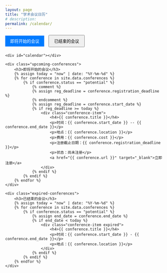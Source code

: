 ```yaml
---
layout: page
title: "学术会议日历"
# description:
permalink: /calendar/
---
```


<div class="calendar-container">
	<div class="conference-toggle">
		<button id="show-upcoming" class="active">即将开始的会议</button>
		<button id="show-expired">已结束的会议</button>
	</div>

    <div id="calendar"></div>

    <div class="upcoming-conferences">
        <h3>即将开始的会议</h3>
        {% assign today = "now" | date: "%Y-%m-%d" %}
        {% for conference in site.data.conferences %}
            {% if conference.status == "potential" %}
                {% comment %}
				{% assign reg_deadline = conference.registration_deadline %}
                {% endcomment %}
                {% assign reg_deadline = conference.start_date %}
                {% if reg_deadline >= today %}
                    <div class="conference-item">
                        <h4>{{ conference.title }}</h4>
                        <p>时间：{{ conference.start_date }} -- {{ conference.end_date }}</p>
                        <p>地点：{{ conference.location }}</p>
                        <p>费用：{{ conference.cost }}</p>
                        <p>注册截止日期：{{ conference.registration_deadline }}</p>
                        <p>状态：尚未注册</p>
                        <a href="{{ conference.url }}" target="_blank">立即注册</a>
                    </div>
                {% endif %}
            {% endif %}
        {% endfor %}
    </div>
    
    <div class="expired-conferences">
        <h3>已结束的会议</h3>
        {% assign today = "now" | date: "%Y-%m-%d" %}
        {% for conference in site.data.conferences %}
            {% if conference.status == "potential" %}
                {% assign end_date = conference.end_date %}
                {% if end_date < today %}
                    <div class="conference-item expired">
                        <h4>{{ conference.title }}</h4>
                        <p>时间：{{ conference.start_date }} - {{ conference.end_date }}</p>
                        <p>地点：{{ conference.location }}</p>
                    </div>
                {% endif %}
            {% endif %}
        {% endfor %}
    </div>
    
</div>

<script>
    function checkReminders() {
        const conferences = {{ site.data.conferences | jsonify }};
        const today = new Date();
        
        conferences.forEach(conference => {
            if (conference.status === "potential") {
                const regDeadline = new Date(conference.registration_deadline);
                const reminderDate = new Date(regDeadline);
                reminderDate.setDate(regDeadline.getDate() - conference.reminder_cycle);
                
                if (today >= reminderDate && today <= regDeadline) {
                    alert(`提醒：会议"${conference.title}"注册截止日期为${conference.registration_deadline}，请尽快注册！`);
                }
            }
        });
    }

    // 页面加载时检查提醒
    //window.onload = checkReminders;
	window.onload = function () {
		checkReminders();

		const upcomingBtn = document.getElementById("show-upcoming");
		const expiredBtn = document.getElementById("show-expired");
		const upcomingSection = document.querySelector(".upcoming-conferences");
		const expiredSection = document.querySelector(".expired-conferences");

		// 默认显示即将开始的会议
		upcomingSection.style.display = "block";
		expiredSection.style.display = "none";

		upcomingBtn.addEventListener("click", function () {
			upcomingSection.style.display = "block";
			expiredSection.style.display = "none";
			upcomingBtn.classList.add("active");
			expiredBtn.classList.remove("active");
		});

		expiredBtn.addEventListener("click", function () {
			upcomingSection.style.display = "none";
			expiredSection.style.display = "block";
			expiredBtn.classList.add("active");
			upcomingBtn.classList.remove("active");
		});
	};

</script>

<!-- back to top button -->
<script src="/js/vanilla-back-to-top.min.js"></script>
<script>addBackToTop()</script>

<!-- css style for switch button -->
<style>
.conference-toggle {
    margin-bottom: 20px;
}
.conference-toggle button {
    padding: 8px 16px;
    margin-right: 10px;
    cursor: pointer;
}
.conference-toggle button.active {
    background-color: #007bff;
    color: white;
    border: none;
}
</style>